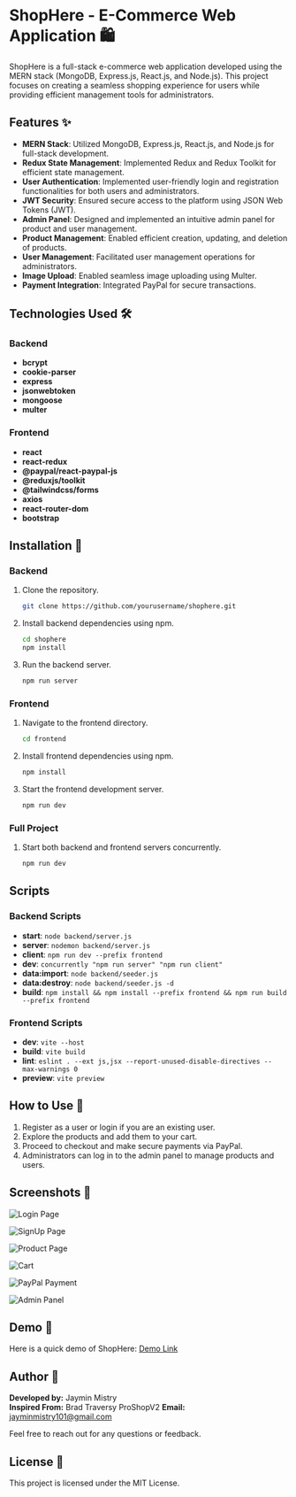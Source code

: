 # ShopHere - E-Commerce Web Application 🛍️

ShopHere is a full-stack e-commerce web application developed using the MERN stack (MongoDB, Express.js, React.js, and Node.js). This project focuses on creating a seamless shopping experience for users while providing efficient management tools for administrators.

## Features ✨

- **MERN Stack**: Utilized MongoDB, Express.js, React.js, and Node.js for full-stack development.
- **Redux State Management**: Implemented Redux and Redux Toolkit for efficient state management.
- **User Authentication**: Implemented user-friendly login and registration functionalities for both users and administrators.
- **JWT Security**: Ensured secure access to the platform using JSON Web Tokens (JWT).
- **Admin Panel**: Designed and implemented an intuitive admin panel for product and user management.
- **Product Management**: Enabled efficient creation, updating, and deletion of products.
- **User Management**: Facilitated user management operations for administrators.
- **Image Upload**: Enabled seamless image uploading using Multer.
- **Payment Integration**: Integrated PayPal for secure transactions.

## Technologies Used 🛠️

### Backend
- **bcrypt**
- **cookie-parser**
- **express**
- **jsonwebtoken**
- **mongoose**
- **multer**

### Frontend
- **react**
- **react-redux**
- **@paypal/react-paypal-js**
- **@reduxjs/toolkit**
- **@tailwindcss/forms**
- **axios**
- **react-router-dom**
- **bootstrap**



## Installation 🚀

### Backend

1. Clone the repository.
    ```bash
    git clone https://github.com/yourusername/shophere.git
    ```
2. Install backend dependencies using npm.
    ```bash
    cd shophere
    npm install
    ```
3. Run the backend server.
    ```bash
    npm run server
    ```

### Frontend

1. Navigate to the frontend directory.
    ```bash
    cd frontend
    ```
2. Install frontend dependencies using npm.
    ```bash
    npm install
    ```
3. Start the frontend development server.
    ```bash
    npm run dev
    ```

### Full Project

1. Start both backend and frontend servers concurrently.
    ```bash
    npm run dev
    ```

## Scripts

### Backend Scripts
- **start**: `node backend/server.js`
- **server**: `nodemon backend/server.js`
- **client**: `npm run dev --prefix frontend`
- **dev**: `concurrently "npm run server" "npm run client"`
- **data:import**: `node backend/seeder.js`
- **data:destroy**: `node backend/seeder.js -d`
- **build**: `npm install && npm install --prefix frontend && npm run build --prefix frontend`

### Frontend Scripts
- **dev**: `vite --host`
- **build**: `vite build`
- **lint**: `eslint . --ext js,jsx --report-unused-disable-directives --max-warnings 0`
- **preview**: `vite preview`

## How to Use 🛒

1. Register as a user or login if you are an existing user.
2. Explore the products and add them to your cart.
3. Proceed to checkout and make secure payments via PayPal.
4. Administrators can log in to the admin panel to manage products and users.

## Screenshots 📸

![Login Page](ss/login.png)

![SignUp Page](ss/signup.png)

![Product Page](ss/product.png)

![Cart](ss/cart.png)

![PayPal Payment](ss/payment.png)

![Admin Panel](ss/admin.png)

## Demo 🎥

Here is a quick demo of ShopHere: [Demo Link](https://shophere-m5ln.onrender.com/)

## Author 👤

**Developed by:** Jaymin Mistry  
**Inspired From:** Brad Traversy ProShopV2
**Email:** [jayminmistry101@gmail.com](mailto:jayminmistry101@gmail.com)

Feel free to reach out for any questions or feedback. 

## License 📄

This project is licensed under the MIT License.
